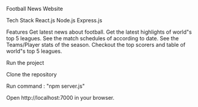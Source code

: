 Football News Website

Tech Stack
React.js
Node.js
Express.js

Features
Get latest news about football.
Get the latest highlights of world"s top 5 leagues.
See the match schedules of according to date.
See the Teams/Player stats of the season.
Checkout the top scorers and table of  world"s top 5 leagues.





Run the project

Clone the repository

Run command : "npm server.js"

Open http://localhost:7000 in your browser.
